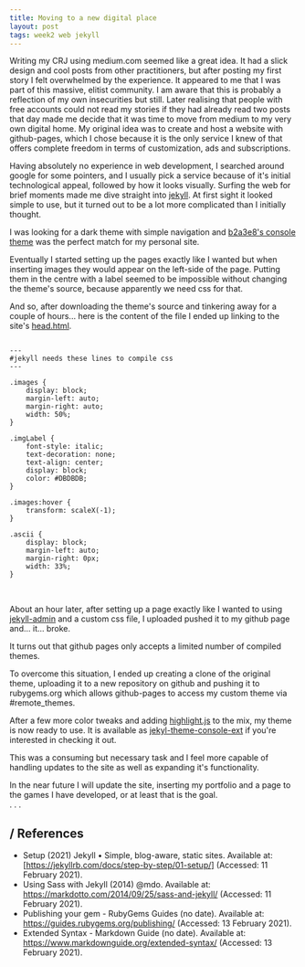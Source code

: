 ```yaml
---
title: Moving to a new digital place
layout: post
tags: week2 web jekyll
---
```


Writing my CRJ using medium.com seemed like a great idea. It had a slick design and cool posts from other practitioners, but after posting my first story I felt overwhelmed by the experience. It appeared to me that I was part of this massive, elitist community. I am aware that this is probably a reflection of my own insecurities but still. Later realising that people with free accounts could not read my stories if they had already read two posts that day made me decide that it was time to move from medium to my very own digital home. My original idea was to create and host a website with github-pages, which I chose because it is the only service I knew of that offers complete freedom in terms of customization, ads and subscriptions.

Having absolutely no experience in web development, I searched around google for some pointers, and I usually pick a service because of it's initial technological appeal, followed by how it looks visually.
Surfing the web for brief moments made me dive straight into [jekyll](https://github.com/jekyll/jekyll). At first sight it looked simple to use, but it turned out to be a lot more complicated than I initially thought.

I was looking for a dark theme with simple navigation and [b2a3e8's console theme](https://github.com/b2a3e8/jekyll-theme-console) was the perfect match for my personal site.

Eventually I started setting up the pages exactly like I wanted but when inserting images they would appear on the left-side of the page. Putting them in the centre with a label seemed to be impossible without changing the theme's source, because apparently we need css for that.

And so, after downloading the theme's source and tinkering away for a couple of hours... here is the content of the file I ended up linking to the site's [head.html](https://www.w3schools.com/html/html_head.asp).

<pre><code class="css">
--- 
#jekyll needs these lines to compile css
--- 

.images {
    display: block;
    margin-left: auto;
    margin-right: auto;
    width: 50%;
}

.imgLabel {
    font-style: italic;
    text-decoration: none;
    text-align: center;
    display: block;
    color: #DBDBDB;
}

.images:hover {
    transform: scaleX(-1);
}

.ascii {
    display: block;
    margin-left: auto;
    margin-right: 0px;
    width: 33%;
}
</code></pre><br/>


About an hour later, after setting up a page exactly like I wanted to using [jekyll-admin](https://github.com/jekyll/jekyll-admin) and a custom css file, I uploaded pushed it to my github page and... it... broke.

It turns out that github pages only accepts a limited number of compiled themes.

To overcome this situation, I ended up creating a clone of the original theme, uploading it to a new repository on github and pushing it to rubygems.org which allows github-pages to access my custom theme via #remote_themes.

After a few more color tweaks and adding [highlight.js](https://highlightjs.org/) to the mix, my theme is now ready to use. It is available as [jekyl-theme-console-ext](https://rubygems.org/gems/jekyll-theme-console-ext/versions/1.1) if you're interested in checking it out.

This was a consuming but necessary task and I feel more capable of handling updates to the site as well as expanding it's functionality.

In the near future I will update the site, inserting my portfolio and a page to the games I have developed, or at least that is the goal.
<br />
<label class="imgLabel">.</label>
<label class="imgLabel">.</label>
<label class="imgLabel">.</label>

## / References

* Setup (2021) Jekyll • Simple, blog-aware, static sites. Available at: [https://jekyllrb.com/docs/step-by-step/01-setup/] (Accessed: 11 February 2021).
* Using Sass with Jekyll (2014) @mdo. Available at: https://markdotto.com/2014/09/25/sass-and-jekyll/ (Accessed: 11 February 2021).
* Publishing your gem - RubyGems Guides (no date). Available at: https://guides.rubygems.org/publishing/ (Accessed: 13 February 2021).
* Extended Syntax - Markdown Guide (no date). Available at: https://www.markdownguide.org/extended-syntax/ (Accessed: 13 February 2021).